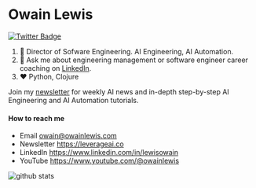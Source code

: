 # Owain Lewis

[![Twitter Badge](https://img.shields.io/badge/-owainlewis-1ca0f1?style=flat-square&logo=twitter&logoColor=white&link=https://twitter.com/owainlewis)](https://twitter.com/owainlewis)

1. :office: Director of Sofware Engineering. AI Engineering, AI Automation.
3. :speech_balloon: Ask me about engineering management or software engineer career coaching on [LinkedIn](https://www.linkedin.com/in/owainlewis82/). 
4. :heart: Python, Clojure

Join my [newsletter](https://leverageai.co/subscribe) for weekly AI news and in-depth step-by-step AI Engineering and AI Automation tutorials.

#### How to reach me
- Email owain@owainlewis.com
- Newsletter https://leverageai.co
- LinkedIn https://www.linkedin.com/in/lewisowain
- YouTube https://www.youtube.com/@owainlewis

![github stats](https://github-readme-stats.vercel.app/api?username=owainlewis&show_icons=true&count_private=true&hide_title=true)
